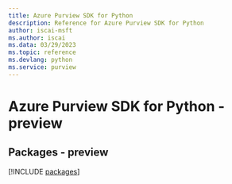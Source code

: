 ```yaml
---
title: Azure Purview SDK for Python
description: Reference for Azure Purview SDK for Python
author: iscai-msft
ms.author: iscai
ms.data: 03/29/2023
ms.topic: reference
ms.devlang: python
ms.service: purview
---
```

# Azure Purview SDK for Python - preview
## Packages - preview
[!INCLUDE [packages](purview-index.md)]